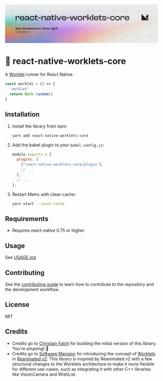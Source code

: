 <a href="https://margelo.io">
  <picture>
    <source media="(prefers-color-scheme: dark)" srcset="./img/bg-dark.png" />
    <source media="(prefers-color-scheme: light)" srcset="./img/bg-light.png" />
    <img alt="Worklets" src="./img/bg-light.png" />
  </picture>
</a>

# 🧵 react-native-worklets-core

A [Worklet](docs/WORKLETS.md) runner for React Native.

```js
const worklet = () => {
  'worklet'
  return Math.random()
}
```

## Installation

1. Install the library from npm:
    ```sh
    yarn add react-native-worklets-core
    ```
2. Add the babel plugin to your `babel.config.js`:
    ```js
    module.exports = {
      plugins: [
        ["react-native-worklets-core/plugin"],
        // ...
      ],
      // ...
    };
    ```
3. Restart Metro with clean cache:
    ```sh
    yarn start --reset-cache
    ```

## Requirements

- Requires react-native 0.75 or higher

## Usage

See [USAGE.md](docs/USAGE.md)

## Contributing

See the [contributing guide](CONTRIBUTING.md) to learn how to contribute to the repository and the development workflow.

## License

MIT

## Credits

* Credits go to [Christian Falch](https://github.com/chrfalch) for building the initial version of this library. You're amazing! 🤩
* Credits go to [Software Mansion](https://swmansion.com) for introducing the concept of [Worklets](https://docs.swmansion.com/react-native-reanimated/docs/fundamentals/worklets) in [Reanimated v2](https://github.com/software-mansion/react-native-reanimated). This library is inspired by Reanimated v2 with a few structural changes to the Worklets architecture to make it more flexible for different use-cases, such as integrating it with other C++ libraries like VisionCamera and WishList.
